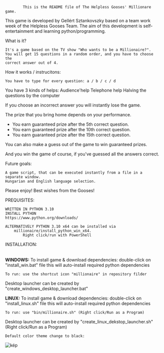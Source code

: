 			This is the README file of The Helpless Gooses' Millionare game.

This game is developed by Gellért Sztankovszky based on a team work 
week of the Helpless Gooses Team.
The aim of this development is self-entertainment and learning 
python/programming.

What is it?

	It's a game based on the TV show "Who wants to be a Millionaire?".
	You will get 15 questions in a random order, and you have to choose the 
	correct answer out of 4.

How it works / instrucitons:

	You have to type for every question: a / b / c / d

You have 3 kinds of helps:
	Audience'help
	Telephone help
	Halving the questions by the computer

If you choose an incorrect answer you will instantly lose the game.

The prize that you bring home depends on your performance.
  - You earn guaranteed prize after the 5th correct question.
  - You earn guaranteed prize after the 10th correct question.
  - You earn guaranteed prize after the 15th correct question.


You can also make a guess out of the game to win guaranteed prizes.

And you win the game of course, if you've guessed all the answers correct.

Future goals:

	A game script, that can be executed instantly from a file in a separate window.
	Hungarian and English language selection.


 Please enjoy!
 Best wishes from the Gooses!

PREQUISITES:

	WRITTEN IN PYTHON 3.10
	INSTALL PYTHON
	https://www.python.org/downloads/

	ALTERNATIVELY PYTHON 3.10 x64 can be installed via
		millionaire/install_python_win_x64.
			Right click/run with PowerShell

INSTALLATION:
######

**WINDOWS:**
	To install game & download dependencies: double-click on "install_win.bat" file
	this will auto-install required python dependencies

	To run: use the shortcut icon "millionaire" in repository filder

Desktop launcher can be created by "create_windows_desktop_launcher.bat"


**LINUX:**
	To install game & download dependencies: double-click on "install_linux.sh" file
	this will auto-install required python dependencies

	To run: use "bin/millionaire.sh" (Right click/Run as a Program)

Desktop launcher can be created by "create_linux_dekstop_launcher.sh" 
(Right click/Run as a Program)

	Default color theme change to black:
![kép](https://user-images.githubusercontent.com/55703557/207856799-e203ddcd-0bba-461b-8931-73a83e96a126.png)

